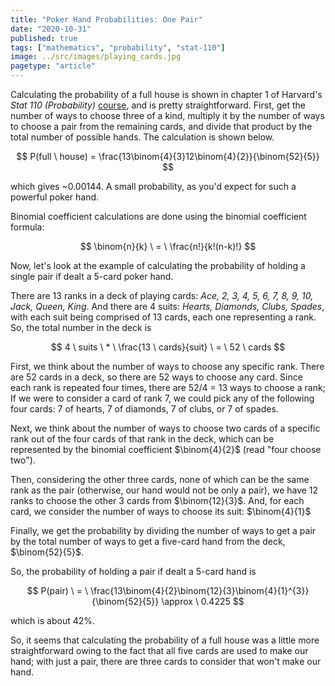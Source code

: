```yaml
---
title: "Poker Hand Probabilities: One Pair"
date: "2020-10-31"
published: true
tags: ["mathematics", "probability", "stat-110"]
image: ../src/images/playing_cards.jpg
pagetype: "article"
---
```


Calculating the probability of a full house is shown in chapter 1 of Harvard's *Stat 110 (Probability)* [course](https://projects.iq.harvard.edu/stat110), and is pretty straightforward. First, get the number of ways to choose three of a kind, multiply it by the number of ways to choose a pair from the remaining cards, and divide that product by the total number of possible hands. The calculation is shown below.

$$ 
P(full \ house) = \frac{13\binom{4}{3}12\binom{4}{2}}{\binom{52}{5}}
$$

which gives ~0.00144. A small probability, as you'd expect for such a powerful poker hand.

Binomial coefficient calculations are done using the binomial coefficient formula:

$$
\binom{n}{k} \ = \ \frac{n!}{k!(n-k)!}
$$

Now, let's look at the example of calculating the probability of holding a single pair if dealt a 5-card poker hand. 

There are 13 ranks in a deck of playing cards: *Ace, 2, 3, 4, 5, 6, 7, 8, 9, 10, Jack, Queen, King*. And there are 4 suits: *Hearts, Diamonds, Clubs, Spades*, with each suit being comprised of 13 cards, each one representing a rank. So, the total number in the deck is 

$$
4 \ suits \ * \ \frac{13 \ cards}{suit} \ = \ 52 \ cards
$$

First, we think about the number of ways to choose any specific rank. There are 52 cards in a deck, so there are 52 ways to choose any card. Since each rank is repeated four times, there are 52/4 = 13 ways to choose a rank; If we were to consider a card of rank 7, we could pick any of the following four cards: 7 of hearts, 7 of diamonds, 7 of clubs, or 7 of spades. 

Next, we think about the number of ways to choose two cards of a specific rank out of the four cards of that rank in the deck, which can be represented by the binomial coefficient $\binom{4}{2}$ (read "four choose two").

Then, considering the other three cards, none of which can be the same rank as the pair (otherwise, our hand would not be only a pair), we have 12 ranks to choose the other 3 cards from $\binom{12}{3}$. And, for each card, we consider the number of ways to choose its suit: $\binom{4}{1}$

Finally, we get the probability by dividing the number of ways to get a pair by the total number of ways to get a five-card hand from the deck, $\binom{52}{5}$.

So, the probability of holding a pair if dealt a 5-card hand is

$$
P(pair) \ = \ \frac{13\binom{4}{2}\binom{12}{3}\binom{4}{1}^{3}}{\binom{52}{5}} \approx \ 0.4225
$$

which is about 42%.

So, it seems that calculating the probability of a full house was a little more straightforward owing to the fact that all five cards are used to make our hand; with just a pair, there are three cards to consider that won't make our hand.